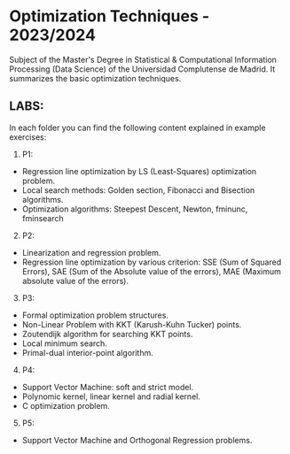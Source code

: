 # Optimization Techniques - 2023/2024
Subject of the Master's Degree in Statistical & Computational Information Processing (Data Science) of the Universidad Complutense de Madrid. It summarizes the basic optimization techniques.

## LABS:
In each folder you can find the following content explained in example exercises:
1. P1: 
 - Regression line optimization by LS (Least-Squares) optimization problem. 
 - Local search methods: Golden section, Fibonacci and Bisection algorithms.
 - Optimization algorithms: Steepest Descent, Newton, fminunc, fminsearch
2. P2:
 - Linearization and regression problem.
 - Regression line optimization by various criterion: SSE (Sum of Squared Errors), SAE (Sum of the Absolute value of the errors), MAE (Maximum absolute value of the errors).
3. P3:
 - Formal optimization problem structures.
 - Non-Linear Problem with KKT (Karush-Kuhn Tucker) points.
 - Zoutendijk algorithm for searching KKT points.
 - Local minimum search.
 - Primal-dual interior-point algorithm.
4. P4:
 - Support Vector Machine: soft and strict model.
 - Polynomic kernel, linear kernel and radial kernel.
 - C optimization problem.
5. P5:
 - Support Vector Machine and Orthogonal Regression problems.